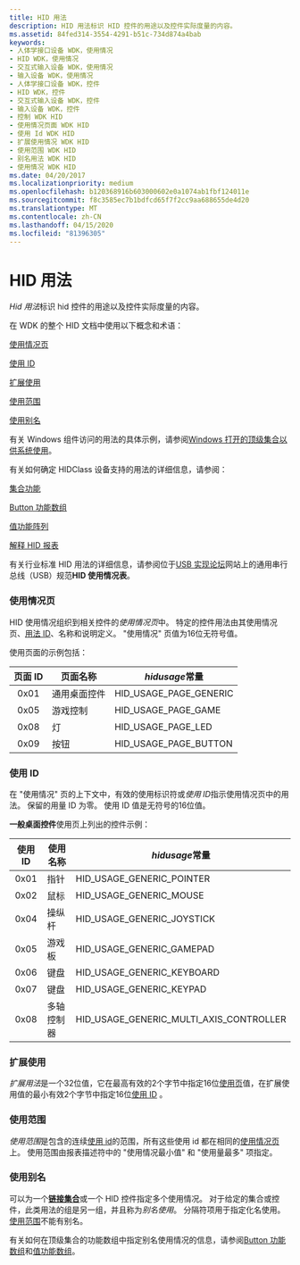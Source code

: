 ```yaml
---
title: HID 用法
description: HID 用法标识 HID 控件的用途以及控件实际度量的内容。
ms.assetid: 84fed314-3554-4291-b51c-734d874a4bab
keywords:
- 人体学接口设备 WDK，使用情况
- HID WDK，使用情况
- 交互式输入设备 WDK，使用情况
- 输入设备 WDK，使用情况
- 人体学接口设备 WDK，控件
- HID WDK，控件
- 交互式输入设备 WDK，控件
- 输入设备 WDK，控件
- 控制 WDK HID
- 使用情况页面 WDK HID
- 使用 Id WDK HID
- 扩展使用情况 WDK HID
- 使用范围 WDK HID
- 别名用法 WDK HID
- 使用情况 WDK HID
ms.date: 04/20/2017
ms.localizationpriority: medium
ms.openlocfilehash: b120368916b603000602e0a1074ab1fbf124011e
ms.sourcegitcommit: f8c3585ec7b1bdfcd65f7f2cc9aa688655de4d20
ms.translationtype: MT
ms.contentlocale: zh-CN
ms.lasthandoff: 04/15/2020
ms.locfileid: "81396305"
---
```

#  <a name="hid-usages"></a>HID 用法


*Hid 用法*标识 hid 控件的用途以及控件实际度量的内容。




在 WDK 的整个 HID 文档中使用以下概念和术语：

[使用情况页](#usage-page)

[使用 ID](#usage-id)

[扩展使用](#extended-usage)

[使用范围](#usage-range)

[使用别名](#aliased-usages)

有关 Windows 组件访问的用法的具体示例，请参阅[Windows 打开的顶级集合以供系统使用](top-level-collections-opened-by-windows-for-system-use.md)。

有关如何确定 HIDClass 设备支持的用法的详细信息，请参阅：

[集合功能](collection-capability.md)

[Button 功能数组](button-capability-arrays.md)

[值功能阵列](value-capability-arrays.md)

[解释 HID 报表](interpreting-hid-reports.md)

有关行业标准 HID 用法的详细信息，请参阅位于[USB 实现论坛](https://www.usb.org/hid)网站上的通用串行总线（USB）规范**HID 使用情况表**。

### <a name="usage-page"></a>使用情况页

HID 使用情况组织到相关控件的*使用情况页*中。 特定的控件用法由其使用情况页、[用法 ID](#usage-id)、名称和说明定义。 "使用情况" 页值为16位无符号值。

使用页面的示例包括：

| 页面 ID | 页面名称                | *hidusage*常量  |
|:-------:|--------------------------|------------------------|
| 0x01    | 通用桌面控件 | HID_USAGE_PAGE_GENERIC |
| 0x05    | 游戏控制            | HID_USAGE_PAGE_GAME    |
| 0x08    | 灯                     | HID_USAGE_PAGE_LED     |
| 0x09    | 按钮                   | HID_USAGE_PAGE_BUTTON  |

### <a name="usage-id"></a>使用 ID

在 "使用情况" 页的上下文中，有效的使用标识符或*使用 ID*指示使用情况页中的用法。 保留的用量 ID 为零。 使用 ID 值是无符号的16位值。

**一般桌面控件**使用页上列出的控件示例：

| 使用 ID | 使用名称            | *hidusage*常量                    |
|:--------:|-----------------------|------------------------------------------|
| 0x01     | 指针               | HID_USAGE_GENERIC_POINTER                |
| 0x02     | 鼠标                 | HID_USAGE_GENERIC_MOUSE                  |
| 0x04     | 操纵杆              | HID_USAGE_GENERIC_JOYSTICK               |
| 0x05     | 游戏板              | HID_USAGE_GENERIC_GAMEPAD                |
| 0x06     | 键盘              | HID_USAGE_GENERIC_KEYBOARD               |
| 0x07     | 键盘                | HID_USAGE_GENERIC_KEYPAD                 |
| 0x08     | 多轴控制器 | HID_USAGE_GENERIC_MULTI_AXIS_CONTROLLER  |

### <a name="extended-usage"></a>扩展使用

*扩展用法*是一个32位值，它在最高有效的2个字节中指定16位[使用页](#usage-page)值，在扩展使用值的最小有效2个字节中指定16位[使用 ID](#usage-id) 。

### <a name="usage-range"></a>使用范围

*使用范围*是包含的连续[使用 id](#usage-id)的范围，所有这些使用 id 都在相同的[使用情况页](#usage-page)上。 使用范围由报表描述符中的 "使用情况最小值" 和 "使用量最多" 项指定。

### <a name="aliased-usages"></a>使用别名

可以为一个[**链接集合**](link-collections.md)或一个 HID 控件指定多个使用情况。 对于给定的集合或控件，此类用法的组是另一组，并且称为*别名使用*。 分隔符项用于指定化名使用。 [使用范围](#usage-range)不能有别名。

有关如何在顶级集合的功能数组中指定别名使用情况的信息，请参阅[Button 功能数组](button-capability-arrays.md)和[值功能数组](value-capability-arrays.md)。

 

 




